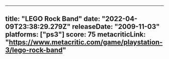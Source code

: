 
---
title: "LEGO Rock Band"
date: "2022-04-09T23:38:29.279Z"
releaseDate: "2009-11-03"
platforms: ["ps3"]
score: 75
metacriticLink: "https://www.metacritic.com/game/playstation-3/lego-rock-band"
---
